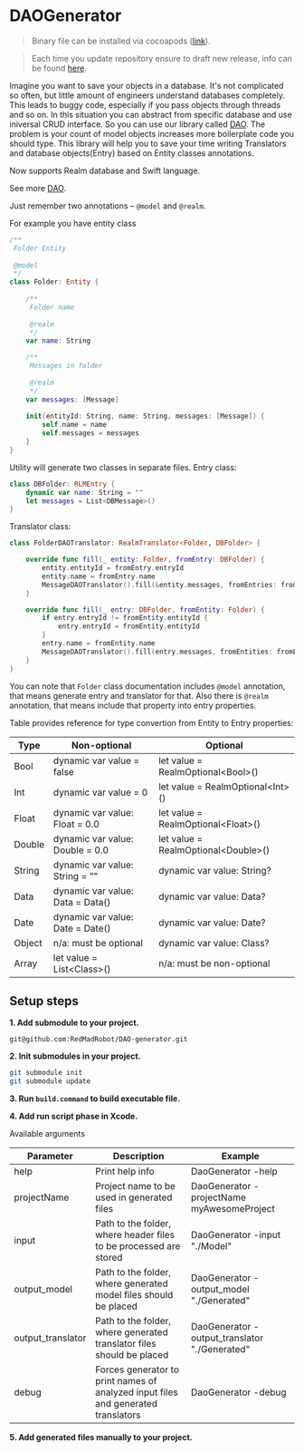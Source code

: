 DAOGenerator
=====

> Binary file can be installed via cocoapods ([link](https://github.com/RedMadRobot/cocoapods-specs)).

> Each time you update repository ensure to draft new release, info can be found [here](https://github.com/RedMadRobot/cocoapods-specs/blob/master/README.md).

Imagine you want to save your objects in a database. It's not complicated so often, but little amount of engineers understand databases completely. This leads to buggy code, especially if you pass objects through threads and so on. 
In this situation you can abstract from specific database and use iniversal CRUD interface. So you can use our library called [DAO](https://github.com/RedMadRobot/DAO).
The problem is your count of model objects increases more boilerplate code you should type. This library will help you to save your time writing Translators and database objects(Entry) based on Entity classes annotations.

Now supports Realm database and Swift language.

See more [DAO](https://github.com/RedMadRobot/DAO).

Just remember two annotations – `@model` and `@realm`. 

For example you have entity class

```swift
/**
 Folder Entity
 
 @model
 */
class Folder: Entity {
    
    /**
     Folder name
     
     @realm
     */
    var name: String

    /**
     Messages in folder
     
     @realm
     */
    var messages: [Message]
    
    init(entityId: String, name: String, messages: [Message]) {
        self.name = name
        self.messages = messages
    }
}

```

Utility will generate two classes in separate files. Entry class:

```swift
class DBFolder: RLMEntry {
    dynamic var name: String = ""
    let messages = List<DBMessage>()
}

```
Translator class:

```swift
class FolderDAOTranslator: RealmTranslator<Folder, DBFolder> {

    override func fill(_ entity: Folder, fromEntry: DBFolder) {
        entity.entityId = fromEntry.entryId
        entity.name = fromEntry.name
        MessageDAOTranslator().fill(&entity.messages, fromEntries: fromEntry.messages)
    }

    override func fill(_ entry: DBFolder, fromEntity: Folder) {
        if entry.entryId != fromEntity.entityId {
            entry.entryId = fromEntity.entityId
        }
        entry.name = fromEntity.name
        MessageDAOTranslator().fill(entry.messages, fromEntities: fromEntity.messages)
    }
}
```
You can note that `Folder` class documentation includes `@model` annotation, that means generate entry and translator for that. Also there is `@realm` annotation, that means include that property into entry properties.

Table provides reference for type convertion from Entity to Entry properties:

| Type   	| Non-optional                     	| Optional                            	|
|--------	|----------------------------------	|-------------------------------------	|
| Bool   	| dynamic var value = false        	| let value = RealmOptional\<Bool>()   	|
| Int    	| dynamic var value = 0            	| let value = RealmOptional\<Int>()    	|
| Float  	| dynamic var value: Float = 0.0   	| let value = RealmOptional\<Float>()  	|
| Double 	| dynamic var value: Double = 0.0  	| let value = RealmOptional\<Double>() 	|
| String 	| dynamic var value: String = ""   	| dynamic var value: String?          	|
| Data   	| dynamic var value: Data = Data() 	| dynamic var value: Data?            	|
| Date   	| dynamic var value: Date = Date() 	| dynamic var value: Date?            	|
| Object 	| n/a: must be optional            	| dynamic var value: Class?           	|
| Array   | let value = List\<Class>()        	| n/a: must be non-optional           	|

## Setup steps

**1. Add submodule to your project.**

`git@github.com:RedMadRobot/DAO-generator.git`

**2. Init submodules in your project.**

```bash
git submodule init
git submodule update
```

**3. Run `build.command` to build executable file.**

**4. Add run script phase in Xcode.**

Available arguments

| Parameter         | Description                                                                       | Example                                       |
|-------------------|-----------------------------------------------------------------------------------|-----------------------------------------------|
| help              | Print help info                                                                   | DaoGenerator -help                            |
| projectName       | Project name to be used in generated files                                        | DaoGenerator -projectName myAwesomeProject    |
| input             | Path to the folder, where header files to be processed are stored                 | DaoGenerator -input "./Model"                 |
| output_model      | Path to the folder, where generated model files should be placed                  | DaoGenerator -output_model "./Generated"      |
| output_translator | Path to the folder, where generated translator files should be placed             | DaoGenerator -output_translator "./Generated" |
| debug             | Forces generator to print names of analyzed input files and generated translators | DaoGenerator -debug                           |

**5. Add generated files manually to your project.**
